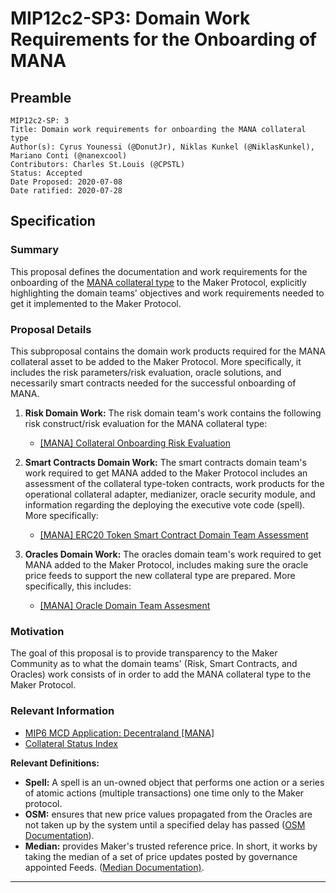 # MIP12c2-SP3: Domain Work Requirements for the Onboarding of MANA

## Preamble

```
MIP12c2-SP: 3
Title: Domain work requirements for onboarding the MANA collateral type
Author(s): Cyrus Younessi (@DonutJr), Niklas Kunkel (@NiklasKunkel), Mariano Conti (@nanexcool)
Contributors: Charles St.Louis (@CPSTL)
Status: Accepted
Date Proposed: 2020-07-08
Date ratified: 2020-07-28
```

## Specification

### Summary

This proposal defines the documentation and work requirements for the onboarding of the [MANA collateral type](https://etherscan.io/address/0x0f5d2fb29fb7d3cfee444a200298f468908cc942) to the Maker Protocol, explicitly highlighting the domain teams' objectives and work requirements needed to get it implemented to the Maker Protocol.

### Proposal Details

This subproposal contains the domain work products required for the MANA collateral asset to be added to the Maker Protocol. More specifically, it includes the risk parameters/risk evaluation, oracle solutions, and necessarily smart contracts needed for the successful onboarding of MANA.

1. **Risk Domain Work:** The risk domain team's work contains the following risk construct/risk evaluation for the MANA collateral type:
    - [[MANA] Collateral Onboarding Risk Evaluation](https://forum.makerdao.com/t/mana-mip12c2-sp2-collateral-onboarding-risk-evaluation/3128)

2. **Smart Contracts Domain Work:** The smart contracts domain team's work required to get MANA added to the Maker Protocol includes an assessment of the collateral type-token contracts, work products for the operational collateral adapter, medianizer, oracle security module, and information regarding the deploying the executive vote code (spell). More specifically:

    - [[MANA] ERC20 Token Smart Contract Domain Team Assessment](https://forum.makerdao.com/t/mana-erc20-token-smart-contract-domain-team-assessment/3095)

3. **Oracles Domain Work:** The oracles domain team's work required to get MANA added to the Maker Protocol, includes making sure the oracle price feeds to support the new collateral type are prepared. More specifically, this includes:

    - [[MANA] Oracle Domain Team Assesment](https://forum.makerdao.com/t/mip10c3-sp3-proposal-manausd-oracle-collateral-onboarding/3133)

### Motivation

The goal of this proposal is to provide transparency to the Maker Community as to what the domain teams' (Risk, Smart Contracts, and Oracles) work consists of in order to add the MANA collateral type to the Maker Protocol.

### Relevant Information

- [MIP6 MCD Application: Decentraland [MANA]](https://forum.makerdao.com/t/mana-mcd-application-by-decentraland/2320)
- [Collateral Status Index](https://forum.makerdao.com/t/collateral-status-index/2231)

**Relevant Definitions:**

- **Spell:** A spell is an un-owned object that performs one action or a series of atomic actions (multiple transactions) one time only to the Maker protocol.
- **OSM:** ensures that new price values propagated from the Oracles are not taken up by the system until a specified delay has passed ([OSM Documentation](https://docs.makerdao.com/smart-contract-modules/oracle-module/oracle-security-module-osm-detailed-documentation)).
- **Median:** provides Maker's trusted reference price. In short, it works by taking the median of a set of price updates posted by governance appointed Feeds. ([Median Documentation)](https://docs.makerdao.com/smart-contract-modules/oracle-module/median-detailed-documentation).


---
